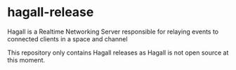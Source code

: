 # hagall-release

Hagall is a Realtime Networking Server responsible for relaying events to connected clients in a space and channel

This repository only contains Hagall releases as Hagall is not open source at this moment.
